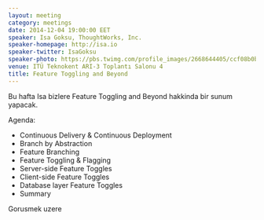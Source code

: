 ```yaml
---
layout: meeting
category: meetings
date: 2014-12-04 19:00:00 EET
speaker: Isa Goksu, ThoughtWorks, Inc.
speaker-homepage: http://isa.io
speaker-twitter: IsaGoksu
speaker-photo: https://pbs.twimg.com/profile_images/2668644405/ccf08b0b99b9a6614f318767522e98c7.png
venue: ITÜ Teknokent ARI-3 Toplantı Salonu 4
title: Feature Toggling and Beyond
---
```


Bu hafta Isa bizlere Feature Toggling and Beyond hakkinda bir sunum yapacak.

Agenda:

- Continuous Delivery & Continuous Deployment
- Branch by Abstraction
- Feature Branching
- Feature Toggling & Flagging
- Server-side Feature Toggles
- Client-side Feature Toggles
- Database layer Feature Toggles
- Summary

Gorusmek uzere
